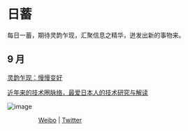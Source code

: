 # 日蓄

每日一蓄，期待灵韵乍现，汇聚信息之精华，迸发出新的事物来。
## 9 月

[灵韵乍现：慢慢变好](https://github.com/lianmt/daily/blob/main/%E7%81%B5%E9%9F%B5%E4%B9%8D%E7%8E%B0%EF%BC%9A%E6%85%A2%E6%85%A2%E5%8F%98%E5%A5%BD.md)

[近年来的技术圈脉络，最爱日本人的技术研究与解读](https://github.com/lianmt/daily/blob/main/%E8%BF%91%E5%B9%B4%E6%9D%A5%E7%9A%84%E6%8A%80%E6%9C%AF%E5%9C%88%E8%84%89%E7%BB%9C%EF%BC%8C%E6%9C%80%E7%88%B1%E6%97%A5%E6%9C%AC%E4%BA%BA%E7%9A%84%E6%8A%80%E6%9C%AF%E7%A0%94%E7%A9%B6%E4%B8%8E%E8%A7%A3%E8%AF%BB.md)




![image](https://user-images.githubusercontent.com/20921259/133301562-799916d4-fcb0-4d19-989e-eb359e1fd367.png)

&nbsp;&nbsp;&nbsp;&nbsp;&nbsp;&nbsp;&nbsp;&nbsp;&nbsp;&nbsp;&nbsp;&nbsp;&nbsp;&nbsp;&nbsp;&nbsp;&nbsp;&nbsp;[Weibo](https://weibo.com/u/1962659745)  | [Twitter](https://twitter.com/lian_mt) 
